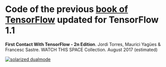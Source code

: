 # Code of the previous [book of TensorFlow](http://wwww.jorditorres.org/TensorFlow) updated for TensorFlow 1.1

**First Contact With TensorFlow - 2n Edition**. Jordi Torres, Maurici Yagües & Francesc Sastre.  WATCH THIS SPACE Collection. August 2017 (estimated)

[![solarized dualmode](http://jorditorres.org/wp-content/uploads/2016/02/TentativeBookCover.png)](#features)
